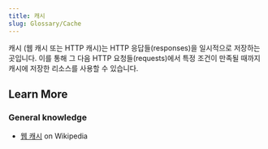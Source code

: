 ```yaml
---
title: 캐시
slug: Glossary/Cache
---
```


캐시 (웹 캐시 또는 HTTP 캐시)는 HTTP 응답들(responses)을 일시적으로 저장하는 곳입니다. 이를 통해 그 다음 HTTP 요청들(requests)에서 특정 조건이 만족될 때까지 캐시에 저장한 리소스를 사용할 수 있습니다.

## Learn More

### General knowledge

- [웹 캐시](https://ko.wikipedia.org/wiki/%EC%9B%B9_%EC%BA%90%EC%8B%9C) on Wikipedia
